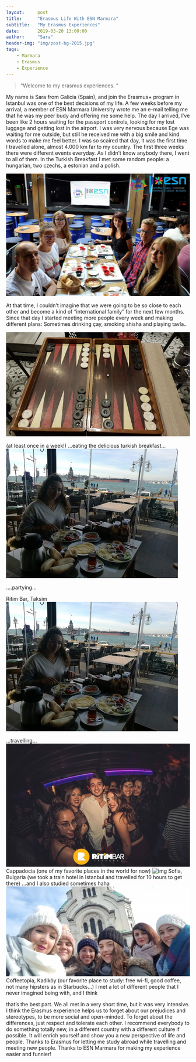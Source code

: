 ```yaml
---
layout:     post
title:      "Erasmus Life With ESN Marmara"
subtitle:   "My Erasmus Experiences"
date:       2019-03-20 13:00:00
author:     "Sara"
header-img: "img/post-bg-2015.jpg"
tags:
    - Marmara
    - Erasmus
    - Experience
---
```


> “Welcome to my erasmus experiences. ”

My name is Sara from Galicia (Spain), and join the Erasmus+ program in Istanbul was one of the best decisions of my life.
A few weeks before my arrival, a member of ESN Marmara University wrote me an e-mail telling me that he was my peer budy and offering me some help. The day I arrived, I’ve been like 2 hours waiting for the passport controls, looking for my lost luggage and getting lost in the airport. I was very nervous because Ege was waiting for me outside, but still he received me with a big smile and kind words to make me feel better. I was so scaired that day, it was the first time I travelled alone, almost 4.000 km far to my country.
The first three weeks there were different events everyday. As I didn’t know anybody there, I went to all of them. In the Turkish Breakfast I met some random people: a hungarian, two czechs, a estonian and a polish.

 ![img](/img/in-post/sara1.jpg)

 At that time, I couldn’t imagine that we were going to be so close to each other and become a kind of “international family” for the next few months. Since that day I started meeting more people every week and making different plans:
Sometimes drinking çay, smoking shisha and playing tavla..

 ![img](/img/in-post/sara2.jpg)

 (at least once in a week!)
...eating the delicious turkish breakfast...
 ![img](/img/in-post/sara3.jpg)

....partying...

Ritim Bar, Taksim
 ![img](/img/in-post/sara3.jpg)

...travelling...
![img](/img/in-post/sara4.jpg)
Cappadocia
(one of my favorite places in the world for now)
![img](/img/in-post/sara5.jpg)
Sofia, Bulgaria
(we took a train hotel in Istanbul and travelled for 10 hours to get there)
...and I also studied sometimes haha
![img](/img/in-post/sara6.jpg)
Coffeetopia, Kadiköy
(our favorite place to study: free wi-fi, good coffee, not many hipsters as in Starbucks...)
I met a lot of different people that I never imagined being with, and I think

that’s the best part. We all met in a very short time, but it was very intensive.
I think the Erasmus experience helps us to forget about our prejudices and stereotypes, to be more social and open-minded. To forget about the differences, just respect and tolerate each other.
I recommend everybody to do something totally new, in a different country with a different culture if possible. It will enrich yourself and show you a new perspective of life and people.
Thanks to Erasmus for letting me study abroad while travelling and meeting new people.
Thanks to ESN Marmara for making my experience easier and funnier!
